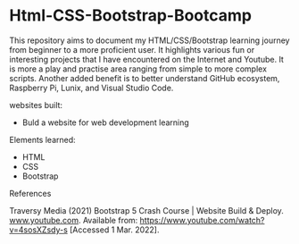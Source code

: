# Html-CSS-Bootstrap-Bootcamp

This repository aims to document my HTML/CSS/Bootstrap learning journey from beginner to a more proficient user. 
It highlights various fun or interesting projects that I have encountered on the Internet and Youtube.
It is more a play and practise area ranging from simple to more complex scripts.
Another added benefit is to better understand GitHub ecosystem, Raspberry Pi, Lunix, and Visual Studio Code.

websites built:
* Buld a website for web development learning

Elements learned:
* HTML
* CSS
* Bootstrap



References

Traversy Media (2021) Bootstrap 5 Crash Course | Website Build & Deploy. www.youtube.com. Available from: https://www.youtube.com/watch?v=4sosXZsdy-s [Accessed 1 Mar. 2022].
‌
